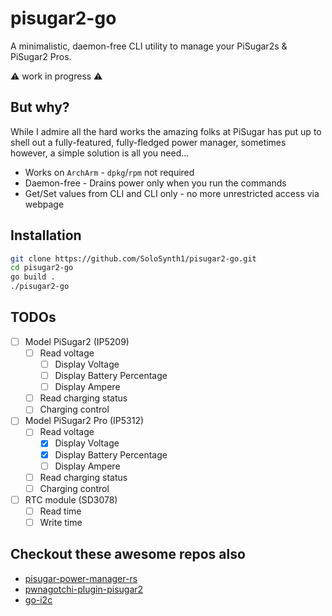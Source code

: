 # pisugar2-go
A minimalistic, daemon-free CLI utility to manage your PiSugar2s &amp; PiSugar2 Pros.

⚠️ work in progress ⚠️

## But why?

While I admire all the hard works the amazing folks at PiSugar has put up to shell out a fully-featured, fully-fledged power manager,
sometimes however, a simple solution is all you need...

- Works on `ArchArm` - `dpkg`/`rpm` not required
- Daemon-free - Drains power only when you run the commands
- Get/Set values from CLI and CLI only - no more unrestricted access via webpage

## Installation
```bash
git clone https://github.com/SoloSynth1/pisugar2-go.git
cd pisugar2-go
go build .
./pisugar2-go
```

## TODOs
- [ ] Model PiSugar2 (IP5209)
  - [ ] Read voltage
    - [ ] Display Voltage
    - [ ] Display Battery Percentage
    - [ ] Display Ampere
  - [ ] Read charging status
  - [ ] Charging control
- [ ] Model PiSugar2 Pro (IP5312)
  - [ ] Read voltage
    - [x] Display Voltage
    - [x] Display Battery Percentage
    - [ ] Display Ampere
  - [ ] Read charging status
  - [ ] Charging control
- [ ] RTC module (SD3078)
  - [ ] Read time
  - [ ] Write time

## Checkout these awesome repos also
- [pisugar-power-manager-rs](https://github.com/PiSugar/pisugar-power-manager-rs)
- [pwnagotchi-plugin-pisugar2](https://github.com/kellertk/pwnagotchi-plugin-pisugar2)
- [go-i2c](https://github.com/d2r2/go-i2c)
